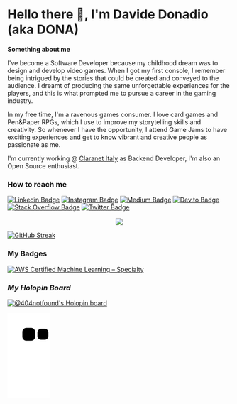 # Hello there :wave:, I'm Davide Donadio (aka DONA)

**Something about me**

I've become a Software Developer because my childhood dream was to design and develop video games. 
When I got my first console, I remember being intrigued by the stories that could be created and conveyed to the audience. I dreamt of producing the same unforgettable experiences for the players, and this is what prompted me to pursue a career in the gaming industry.

In my free time, I'm a ravenous games consumer. I love card games and Pen&Paper RPGs, which I use to improve my storytelling skills and creativity. So whenever I have the opportunity, I attend Game Jams to have exciting experiences and get to know vibrant and creative people as passionate as me.

I'm currently working @ [Claranet Italy](https://www.claranet.it/) as Backend Developer, I'm also an Open Source enthusiast.


### **How to reach me**

[![Linkedin Badge](https://img.shields.io/badge/-Davide_Donadio-blue?style=?style=flat&logo=Linkedin&logoColor=white&link=https://www.linkedin.com/in/davide-donadio-404-not-found/)](https://www.linkedin.com/in/davide-donadio-404-not-found/) [![Instagram Badge](https://img.shields.io/badge/-@giftgod_jr-7248c5?style=flat&logo=instagram&logoColor=white&link=https://www.instagram.com/giftgod_jr/)](https://www.instagram.com/giftgod_jr/) [![Medium Badge](https://img.shields.io/badge/-davide.donadio94-black?style=flat&logo=Medium&logoColor=white&link=https://davide.donadio94.medium.com/)](https://medium.com/@davide.donadio94) [![Dev.to Badge](https://img.shields.io/badge/-@404notfound-black?style=flat&logo=devdotto&logoColor=white&link=https://dev.to/404notfound)](https://dev.to/404notfound) [![Stack Overflow Badge](https://img.shields.io/badge/-Davide_Donadio-orange?style=flat&logo=stackoverflow&logoColor=white&link=https://stackoverflow.com/users/8854824/souravatta?tab=profile)](https://stackoverflow.com/users/7110682/davide-donadio?tab=profile) [![Twitter Badge](https://img.shields.io/badge/-@giftgod__jr-blue?style=flat&logo=twitter&logoColor=white&link=https://twitter.com/@giftgod_jr)](https://twitter.com/giftgod_jr)



<p align="center">
 <img align='center' width="49%" src="https://github-readme-stats.vercel.app/api?username=ZarakiKanzaki&show_icons=true&rank_icon=github&theme=aura_dark&hide_border=true"/>
</p>

[![GitHub Streak](https://streak-stats.demolab.com/?user=ZarakiKanzaki&theme=dark)](https://git.io/streak-stats)


### **My Badges**

<!--START_SECTION:badges-->
[![AWS Certified Machine Learning – Specialty](https://images.credly.com/size/110x110/images/778bde6c-ad1c-4312-ac33-2fa40d50a147/image.png)](http://www.credly.com/badges/48838a69-c7c5-462e-afef-f2c9b60de93e "AWS Certified Machine Learning – Specialty")
<!--END_SECTION:badges-->

### ***My Holopin Board***
[![@404notfound's Holopin board](https://holopin.me/404notfound)](https://holopin.io/@404notfound)

![Snake animation](https://github.com/ZarakiKanzaki/ZarakiKanzaki/blob/output/github-contribution-grid-snake.svg)
